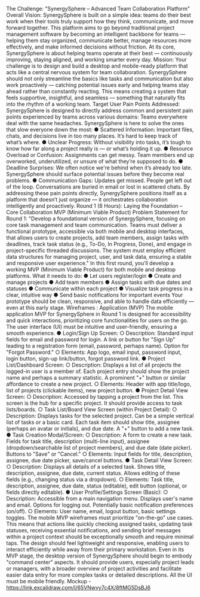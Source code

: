 The Challenge: "SynergySphere – Advanced Team
Collaboration Platform"
Overall Vision: SynergySphere is built on a simple idea: teams do their best work when their
tools truly support how they think, communicate, and move forward together. This platform aims
to go beyond traditional project management software by becoming an intelligent backbone for
teams — helping them stay organized, communicate better, manage resources more effectively,
and make informed decisions without friction.
At its core, SynergySphere is about helping teams operate at their best — continuously
improving, staying aligned, and working smarter every day.
Mission: Your challenge is to design and build a desktop and mobile-ready platform that acts
like a central nervous system for team collaboration. SynergySphere should not only
streamline the basics like tasks and communication but also work proactively — catching
potential issues early and helping teams stay ahead rather than constantly reacting.
This means creating a system that feels supportive, insightful, and seamless — something that
naturally fits into the rhythm of a working team.
Target User Pain Points Addressed: SynergySphere is designed to directly address common
and persistent pain points experienced by teams across various domains:
Teams everywhere deal with the same headaches. SynergySphere is here to solve the ones
that slow everyone down the most:
● Scattered Information: Important files, chats, and decisions live in too many places. It’s
hard to keep track of what’s where.
● Unclear Progress: Without visibility into tasks, it’s tough to know how far along a project
really is — or what’s holding it up.
● Resource Overload or Confusion: Assignments can get messy. Team members end
up overworked, underutilized, or unsure of what they’re supposed to do.
● Deadline Surprises: We often notice we're behind when it’s already too late.
SynergySphere should surface potential issues before they become real problems.
● Communication Gaps: Updates get missed. People get left out of the loop.
Conversations are buried in email or lost in scattered chats.
By addressing these pain points directly, SynergySphere positions itself as a platform that
doesn’t just organize — it orchestrates collaboration intelligently and proactively.
Round 1 (8 Hours): Laying the Foundation – Core
Collaboration MVP (Minimum Viable Product)
Problem Statement for Round 1: "Develop a foundational version of SynergySphere, focusing
on core task management and team communication. Teams must deliver a functional prototype,
accessible via both mobile and desktop interfaces, that allows users to create projects, add
team members, assign tasks with deadlines, track task status (e.g., To-Do, In Progress, Done),
and engage in project-specific threaded discussions. The system must employ efficient data
structures for managing project, user, and task data, ensuring a stable and responsive user
experience."
In this first round, you’ll develop a working MVP (Minimum Viable Product) for both mobile and
desktop platforms.
What it needs to do:
● Let users register/login
● Create and manage projects
● Add team members
● Assign tasks with due dates and statuses
● Communicate within each project
● Visualize task progress in a clear, intuitive way
● Send basic notifications for important events
Your prototype should be clean, responsive, and able to handle data efficiently — even at this
early stage.
Wireframes : Application (MVP)
The mobile application MVP for SynergySphere in Round 1 is designed for accessibility and
quick interactions, prioritizing core functionalities for users on the go. The user interface (UI)
must be intuitive and user-friendly, ensuring a smooth experience.
● Login/Sign Up Screen:
○ Description: Standard input fields for email and password for login. A link or
button for "Sign Up" leading to a registration form (email, password, perhaps
name). Option for "Forgot Password."
○ Elements: App logo, email input, password input, login button, sign-up
link/button, forgot password link.
● Project List/Dashboard Screen:
○ Description: Displays a list of all projects the logged-in user is a member of.
Each project entry should show the project name and perhaps a summary
statistic. A prominent "+" button or similar affordance to create a new project.
○ Elements: Header with app title/logo, list of projects (clickable items), new
project button.
● Project Detail View Screen:
○ Description: Accessed by tapping a project from the list. This screen is the hub
for a specific project. It should provide access to task lists/boards.
○ Task List/Board View Screen (within Project Detail):
○ Description: Displays tasks for the selected project. Can be a simple vertical list
of tasks or a basic card. Each task item should show title, assignee (perhaps an
avatar or initials), and due date. A "+" button to add a new task.
● Task Creation Modal/Screen:
○ Description: A form to create a new task. Fields for task title, description
(multi-line input), assignee (dropdown/searchable list of project members), and
due date (date picker). Buttons to "Save" or "Cancel."
○ Elements: Input fields for title, description, assignee, due date picker,
save/cancel buttons.
● Task Detail View Screen:
○ Description: Displays all details of a selected task. Shows title, description,
assignee, due date, current status. Allows editing of these fields (e.g., changing
status via a dropdown).
○ Elements: Task title, description, assignee, due date, status (editable), edit
button (optional, or fields directly editable).
● User Profile/Settings Screen (Basic):
○ Description: Accessible from a main navigation menu. Displays user's name
and email. Options for logging out. Potentially basic notification preferences
(on/off).
○ Elements: User name, email, logout button, basic settings toggles.
The mobile MVP wireframes must prioritize "on-the-go" use cases. This means that actions like
quickly checking assigned tasks, updating task statuses, receiving essential notifications, and
sending brief messages within a project context should be exceptionally smooth and require
minimal taps. The design should feel lightweight and responsive, enabling users to interact
efficiently while away from their primary workstation.
Even in its MVP stage, the desktop version of SynergySphere should begin to embody
"command center" aspects. It should provide users, especially project leads or managers, with a
broader overview of project activities and facilitate easier data entry for more complex tasks or
detailed descriptions.
All the UI must be mobile friendly.
Mockup - https://link.excalidraw.com/l/65VNwvy7c4X/8ftMG5DsBJ6